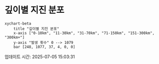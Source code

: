 # 깊이별 지진 분포

```mermaid
xychart-beta
    title "깊이별 지진 분포"
    x-axis ["0-10km", "11-30km", "31-70km", "71-150km", "151-300km", "300km+"]
    y-axis "발생 횟수" 0 --> 1079
    bar [248, 1077, 37, 4, 0, 0]
```

업데이트 시간: 2025-07-05 15:03:31
